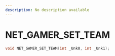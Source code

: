 ```yaml
---
description: No description available 
---
```


# NET_GAMER_SET_TEAM

```cpp
void NET_GAMER_SET_TEAM(int _Unk0, int _Unk1);
```